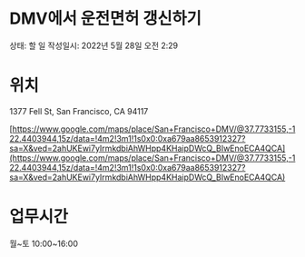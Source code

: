 # DMV에서 운전면허 갱신하기

상태: 할 일
작성일시: 2022년 5월 28일 오전 2:29

# 위치

1377 Fell St, San Francisco, CA 94117

[https://www.google.com/maps/place/San+Francisco+DMV/@37.7733155,-122.4403944,15z/data=!4m2!3m1!1s0x0:0xa679aa8653912327?sa=X&ved=2ahUKEwi7yIrmkdbiAhWHpp4KHaipDWcQ_BIwEnoECA4QCA](https://www.google.com/maps/place/San+Francisco+DMV/@37.7733155,-122.4403944,15z/data=!4m2!3m1!1s0x0:0xa679aa8653912327?sa=X&ved=2ahUKEwi7yIrmkdbiAhWHpp4KHaipDWcQ_BIwEnoECA4QCA)

# 업무시간

월~토 10:00~16:00
